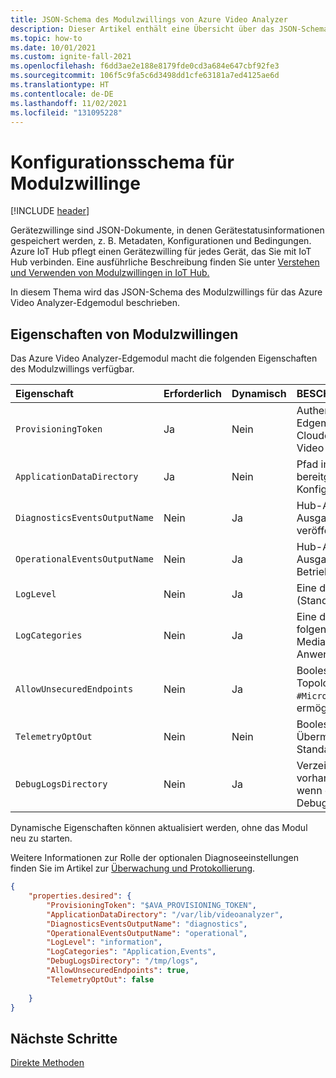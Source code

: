 ```yaml
---
title: JSON-Schema des Modulzwillings von Azure Video Analyzer
description: Dieser Artikel enthält eine Übersicht über das JSON-Schema des Modulzwillings für das Azure Video Analyzer-Edgemodul
ms.topic: how-to
ms.date: 10/01/2021
ms.custom: ignite-fall-2021
ms.openlocfilehash: f6dd3ae2e188e8179fde0cd3a684e647cbf92fe3
ms.sourcegitcommit: 106f5c9fa5c6d3498dd1cfe63181a7ed4125ae6d
ms.translationtype: HT
ms.contentlocale: de-DE
ms.lasthandoff: 11/02/2021
ms.locfileid: "131095228"
---
```

# <a name="module-twin-configuration-schema"></a>Konfigurationsschema für Modulzwillinge

[!INCLUDE [header](includes/edge-env.md)]

Gerätezwillinge sind JSON-Dokumente, in denen Gerätestatusinformationen gespeichert werden, z. B. Metadaten, Konfigurationen und Bedingungen. Azure IoT Hub pflegt einen Gerätezwilling für jedes Gerät, das Sie mit IoT Hub verbinden. Eine ausführliche Beschreibung finden Sie unter [Verstehen und Verwenden von Modulzwillingen in IoT Hub.](../../../iot-hub/iot-hub-devguide-module-twins.md)

In diesem Thema wird das JSON-Schema des Modulzwillings für das Azure Video Analyzer-Edgemodul beschrieben.

## <a name="module-twin-properties"></a>Eigenschaften von Modulzwillingen

Das Azure Video Analyzer-Edgemodul macht die folgenden Eigenschaften des Modulzwillings verfügbar.

| Eigenschaft                    | Erforderlich | Dynamisch | BESCHREIBUNG                                                  |
| :-------------------------- | :------- | :------ | :----------------------------------------------------------- |
| `ProvisioningToken`          | Ja      | Nein      | Authentifizierungstoken zum Überprüfen des Edgemoduls und Bereitstellen von Clouddiensten (einschließlich Zugriff auf das Video Analyzer-Konto) |
| `ApplicationDataDirectory`    | Ja      | Nein      | Pfad im Dateisystem des Moduls, der einem bereitgestellten Volume für die persistente Konfiguration zuordnet.       |
| `DiagnosticsEventsOutputName` | Nein       | Ja     | Hub-Ausgabe für Diagnoseereignisse. (Leere Ausgabe bedeutet, dass keine Diagnosedaten veröffentlicht wurden.) |
| `OperationalEventsOutputName` | Nein       | Ja     | Hub-Ausgabe für Betriebsereignisse. (Leere Ausgabe bedeutet, dass keine Betriebsereignisse veröffentlicht wurden.) |
| `LogLevel`                    | Nein       | Ja     | Eine der folgenden: · Ausführlich · Information (Standard) · Warnung · Fehler · nichts |
| `LogCategories`               | Nein       | Ja     | Eine durch Trennzeichen getrennte Liste mit folgenden Einträgen: Anwendung, MediaPipeline, Ereignisse Standard: Anwendung, Ereignisse |
| `AllowUnsecuredEndpoints`     | Nein       | Ja     | Boolesche Einstellung, um die Erstellung von Topologien mit ungesicherten Endpunkten wie `#Microsoft.VideoAnalyzer.UnsecuredEndpoint`zu ermöglichen, Standardwert: TRUE        |
| `TelemetryOptOut`             | Nein       | Nein     | Boolesche Einstellung zum Deaktivieren der Übermittlung von Telemetriedaten, Standardwert: FALSE       |
| `DebugLogsDirectory`          | Nein       | Ja     | Verzeichnis für Debugprotokolle. Wenn es vorhanden ist, werden Protokolle generiert, und wenn es nicht vorhanden ist, werden Debugprotokolle deaktiviert.       |

Dynamische Eigenschaften können aktualisiert werden, ohne das Modul neu zu starten. 

Weitere Informationen zur Rolle der optionalen Diagnoseeinstellungen finden Sie im Artikel zur [Überwachung und Protokollierung](monitor-log-edge.md).

```json
{
    "properties.desired": {
        "ProvisioningToken": "$AVA_PROVISIONING_TOKEN",
        "ApplicationDataDirectory": "/var/lib/videoanalyzer",
        "DiagnosticsEventsOutputName": "diagnostics",
        "OperationalEventsOutputName": "operational",
        "LogLevel": "information",
        "LogCategories": "Application,Events",
        "DebugLogsDirectory": "/tmp/logs",
        "AllowUnsecuredEndpoints": true,
        "TelemetryOptOut": false    
     
    }
}
```

## <a name="next-steps"></a>Nächste Schritte

[Direkte Methoden](direct-methods.md)
